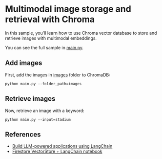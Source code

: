 # Multimodal image storage and retrieval with Chroma 

In this sample, you'll learn how to use Chroma vector database to store and retrieve images with multimodal embeddings.

You can see the full sample in [main.py](main.py).

## Add images

First, add the images in [images](./images) folder to ChromaDB:

```shell
python main.py --folder_path=images
```

## Retrieve images

Now, retrieve an image with a keyword:

```shell
python main.py --input=stadium
```

## References

* [Build LLM-powered applications using LangChain](https://cloud.google.com/firestore/docs/langchain)
* [Firestore VectorStore + LangChain notebook](https://github.com/googleapis/langchain-google-firestore-python/blob/main/docs/vectorstores.ipynb)
